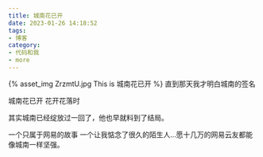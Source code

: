 ```yaml
---
title: 城南花已开
date: 2023-01-26 14:18:52
tags:
- 博客
category:
- 代码和我
- more
---
```

{% asset_img ZrzmtU.jpg This is 城南花已开 %}
直到那天我才明白城南的签名

城南花已开 花开花落时

其实城南已经绽放过一回了，他也早就料到了结局。

一个只属于网易的故事 一个让我惦念了很久的陌生人...愿十几万的网易云友都能像城南一样坚强。